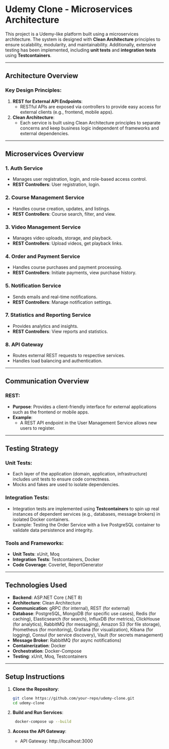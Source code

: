 # Udemy Clone - Microservices Architecture

This project is a Udemy-like platform built using a microservices architecture. The system is designed with **Clean Architecture** principles to ensure scalability, modularity, and maintainability. Additionally, extensive testing has been implemented, including **unit tests** and **integration tests** using **Testcontainers**.

---

## Architecture Overview

### Key Design Principles:
1. **REST for External API Endpoints**:
   - RESTful APIs are exposed via controllers to provide easy access for external clients (e.g., frontend, mobile apps).
2. **Clean Architecture**:
   - Each service is built using Clean Architecture principles to separate concerns and keep business logic independent of frameworks and external dependencies.

---

## Microservices Overview

### 1. **Auth Service**
- Manages user registration, login, and role-based access control.
- **REST Controllers**: User registration, login.

### 2. **Course Management Service**
- Handles course creation, updates, and listings.
- **REST Controllers**: Course search, filter, and view.

### 3. **Video Management Service**
- Manages video uploads, storage, and playback.
- **REST Controllers**: Upload videos, get playback links.

### 4. **Order and Payment Service**
- Handles course purchases and payment processing.
- **REST Controllers**: Initiate payments, view purchase history.

### 5. **Notification Service**
- Sends emails and real-time notifications.
- **REST Controllers**: Manage notification settings.

### 7. **Statistics and Reporting Service**
- Provides analytics and insights.
- **REST Controllers**: View reports and statistics.

### 8. **API Gateway**
- Routes external REST requests to respective services.
- Handles load balancing and authentication.

---

## Communication Overview

### REST:
- **Purpose**: Provides a client-friendly interface for external applications such as the frontend or mobile apps.
- **Example**:
  - A REST API endpoint in the User Management Service allows new users to register.

---

## Testing Strategy

### Unit Tests:
- Each layer of the application (domain, application, infrastructure) includes unit tests to ensure code correctness.
- Mocks and fakes are used to isolate dependencies.

### Integration Tests:
- Integration tests are implemented using **Testcontainers** to spin up real instances of dependent services (e.g., databases, message brokers) in isolated Docker containers.
- Example: Testing the Order Service with a live PostgreSQL container to validate data persistence and integrity.

### Tools and Frameworks:
- **Unit Tests**: xUnit, Moq
- **Integration Tests**: Testcontainers, Docker
- **Code Coverage**: Coverlet, ReportGenerator

---

## Technologies Used
- **Backend**: ASP.NET Core (.NET 8)
- **Architecture**: Clean Architecture
- **Communication**: gRPC (for internal), REST (for external)
- **Database**: PostgreSQL, MongoDB (for specific use cases), Redis (for caching), Elasticsearch (for search), InfluxDB (for metrics), ClickHouse (for analytics), RabbitMQ (for messaging), Amazon S3 (for file storage), Prometheus (for monitoring), Grafana (for visualization), Kibana (for logging), Consul (for service discovery), Vault (for secrets management)
- **Message Broker**: RabbitMQ (for async notifications)
- **Containerization**: Docker
- **Orchestration**: Docker-Compose
- **Testing**: xUnit, Moq, Testcontainers

---

## Setup Instructions

1. **Clone the Repository**:
   ```bash
   git clone https://github.com/your-repo/udemy-clone.git
   cd udemy-clone

2. **Build and Run Services**:
   ```bash
	docker-compose up --build
	```

3. **Access the API Gateway**:
   - API Gateway: http://localhost:3000

